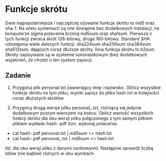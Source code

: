 # Funkcje skrótu

Dwie najpopularniejsze i najczęściej używane funkcje skrótu to md5 oraz sha-1. Na wielu systemach są one dostępne bez dodatkowych instalacji, na komputerze sigma polecenia brzmią md5sum oraz sha1sum. Pierwsza z tych funkcji zwraca skrót 128-bitowy, druga 160-bitowy. Standard SHA udostępnia wiele dalszych funkcji: sha224sum sha256sum sha384sum sha512sum, dających coraz dłuższe skróty. Inna funkcja skrótu to b2sum. Skróty zapisywane są w systemie szesnastkowym (bez dodatkowych wyjaśnień, że chodzi o ten system zapisu).

## Zadanie

1. Przygotuj plik personal.txt zawierający imię i nazwisko. Oblicz wszystkie funkcje skrótu na tym pliku, wyniki zapisz do pliku hash.txt w kolejności coraz dłuższych skrótów.

2. Przygotuj drugą wersje pliku personal_.txt, różniącą się jedynie dodatkowym pustym wierszem na końcu. Oblicz wartość wszystkich funkcji skrótu dla obu wersji pliku połączonego z tym samym plikiem plikiem wykładu hash-.pdf (tzn. wykonaj polecenia:

- cat hash-.pdf personal.txt | md5sum >> hash.txt
- cat hash-.pdf personal_.txt | md5sum >> hash.txt
	
itd. dla obu wersji pliku z danymi osobowymi). Następnie sprawdź liczbę bitów (nie bajtów) różnych w obu wynikach. 